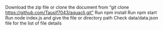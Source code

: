 Download the zip file or clone the document from “git clone https://github.com/Tausif7043/aquacli.git”
Run npm install
Run npm start
Run node index.js and give the file or directory path
Check data/data.json file for the list of file details
